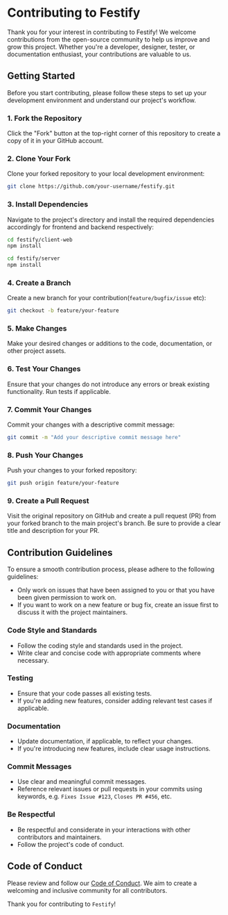 # Contributing to Festify

Thank you for your interest in contributing to Festify! We welcome contributions from the open-source community to help us improve and grow this project. Whether you're a developer, designer, tester, or documentation enthusiast, your contributions are valuable to us.

## Getting Started

Before you start contributing, please follow these steps to set up your development environment and understand our project's workflow.

### 1. Fork the Repository

Click the "Fork" button at the top-right corner of this repository to create a copy of it in your GitHub account.

### 2. Clone Your Fork

Clone your forked repository to your local development environment:

```bash
git clone https://github.com/your-username/festify.git
```

### 3. Install Dependencies

Navigate to the project's directory and install the required dependencies accordingly for frontend and backend respectively:

```bash
cd festify/client-web
npm install
```

```bash
cd festify/server
npm install
```

### 4. Create a Branch

Create a new branch for your contribution(`feature/bugfix/issue` etc):

```bash
git checkout -b feature/your-feature
```

### 5. Make Changes

Make your desired changes or additions to the code, documentation, or other project assets.

### 6. Test Your Changes

Ensure that your changes do not introduce any errors or break existing functionality. Run tests if applicable.

### 7. Commit Your Changes

Commit your changes with a descriptive commit message:

```bash
git commit -m "Add your descriptive commit message here"
```

### 8. Push Your Changes

Push your changes to your forked repository:

```bash
git push origin feature/your-feature
```

### 9. Create a Pull Request

Visit the original repository on GitHub and create a pull request (PR) from your forked branch to the main project's branch. Be sure to provide a clear title and description for your PR.

## Contribution Guidelines

To ensure a smooth contribution process, please adhere to the following guidelines:

- Only work on issues that have been assigned to you or that you have been given permission to work on.
- If you want to work on a new feature or bug fix, create an issue first to discuss it with the project maintainers.

### Code Style and Standards

- Follow the coding style and standards used in the project.
- Write clear and concise code with appropriate comments where necessary.

### Testing

- Ensure that your code passes all existing tests.
- If you're adding new features, consider adding relevant test cases if applicable.

### Documentation

- Update documentation, if applicable, to reflect your changes.
- If you're introducing new features, include clear usage instructions.

### Commit Messages

- Use clear and meaningful commit messages.
- Reference relevant issues or pull requests in your commits using keywords, e.g. `Fixes Issue #123`, `Closes PR #456`, etc.

### Be Respectful

- Be respectful and considerate in your interactions with other contributors and maintainers.
- Follow the project's code of conduct.

## Code of Conduct

Please review and follow our [Code of Conduct](CODE_OF_CONDUCT.md). We aim to create a welcoming and inclusive community for all contributors.

Thank you for contributing to `Festify`!
